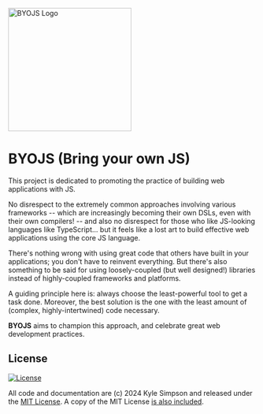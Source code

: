 [<img src="https://byojs.dev/logo.png" alt="BYOJS Logo" width="250">](https://byojs.dev/logo.png)

# BYOJS (Bring your own JS)

This project is dedicated to promoting the practice of building web applications with JS.

No disrespect to the extremely common approaches involving various frameworks -- which are increasingly becoming their own DSLs, even with their own compilers! -- and also no disrespect for those who like JS-looking languages like TypeScript... but it feels like a lost art to build effective web applications using the core JS language.

There's nothing wrong with using great code that others have built in your applications; you don't have to reinvent everything. But there's also something to be said for using loosely-coupled (but well designed!) libraries instead of highly-coupled frameworks and platforms.

A guiding principle here is: always choose the least-powerful tool to get a task done. Moreover, the best solution is the one with the least amount of (complex, highly-intertwined) code necessary.

**BYOJS** aims to champion this approach, and celebrate great web development practices.

## License

[![License](https://img.shields.io/badge/license-MIT-a1356a)](LICENSE.txt)

All code and documentation are (c) 2024 Kyle Simpson and released under the [MIT License](http://getify.mit-license.org/). A copy of the MIT License [is also included](https://byojs.dev/LICENSE.txt).
